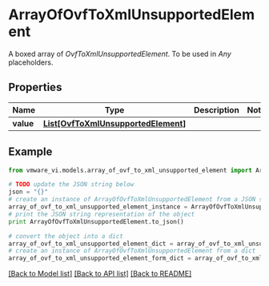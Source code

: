 # ArrayOfOvfToXmlUnsupportedElement

A boxed array of *OvfToXmlUnsupportedElement*. To be used in *Any* placeholders. 

## Properties
Name | Type | Description | Notes
------------ | ------------- | ------------- | -------------
**value** | [**List[OvfToXmlUnsupportedElement]**](OvfToXmlUnsupportedElement.md) |  | 

## Example

```python
from vmware_vi.models.array_of_ovf_to_xml_unsupported_element import ArrayOfOvfToXmlUnsupportedElement

# TODO update the JSON string below
json = "{}"
# create an instance of ArrayOfOvfToXmlUnsupportedElement from a JSON string
array_of_ovf_to_xml_unsupported_element_instance = ArrayOfOvfToXmlUnsupportedElement.from_json(json)
# print the JSON string representation of the object
print ArrayOfOvfToXmlUnsupportedElement.to_json()

# convert the object into a dict
array_of_ovf_to_xml_unsupported_element_dict = array_of_ovf_to_xml_unsupported_element_instance.to_dict()
# create an instance of ArrayOfOvfToXmlUnsupportedElement from a dict
array_of_ovf_to_xml_unsupported_element_form_dict = array_of_ovf_to_xml_unsupported_element.from_dict(array_of_ovf_to_xml_unsupported_element_dict)
```
[[Back to Model list]](../README.md#documentation-for-models) [[Back to API list]](../README.md#documentation-for-api-endpoints) [[Back to README]](../README.md)


